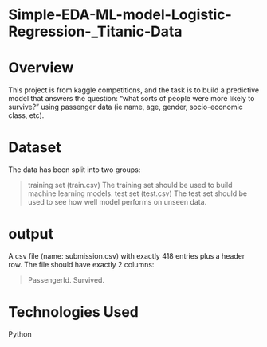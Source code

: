 # Simple-EDA-ML-model-Logistic-Regression-_Titanic-Data
# Overview
This project is from kaggle competitions, and the task is to build a predictive model that answers the question: “what sorts of people were more likely to survive?” using passenger data (ie name, age, gender, socio-economic class, etc).
# Dataset
The data has been split into two groups:
 > training set (train.csv)
   The training set should be used to build machine learning models.
 > test set (test.csv)
   The test set should be used to see how well  model performs on unseen data.
 # output
 A csv file (name: submission.csv) with exactly 418 entries plus a header row.
 The file should have exactly 2 columns:
   > PassengerId.
   > Survived.
 # Technologies Used
 Python
